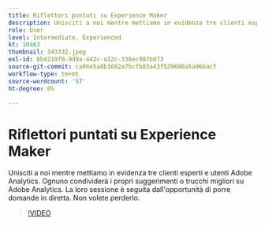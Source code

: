 ```yaml
---
title: Riflettori puntati su Experience Maker
description: Unisciti a noi mentre mettiamo in evidenza tre clienti esperti e utenti Adobe Analytics.
role: User
level: Intermediate, Experienced
kt: 10463
thumbnail: 343332.jpeg
exl-id: 8b4219f0-9d9a-442c-a12c-336ec987bd73
source-git-commit: ca06e5a8b1602a7bcfb83a43f529680a5a96bacf
workflow-type: tm+mt
source-wordcount: '57'
ht-degree: 0%

---
```


# Riflettori puntati su Experience Maker

Unisciti a noi mentre mettiamo in evidenza tre clienti esperti e utenti Adobe Analytics. Ognuno condividerà i propri suggerimenti o trucchi migliori su Adobe Analytics. La loro sessione è seguita dall&#39;opportunità di porre domande in diretta. Non volete perderlo.

>[!VIDEO](https://video.tv.adobe.com/v/343332/?quality=12&learn=on)
